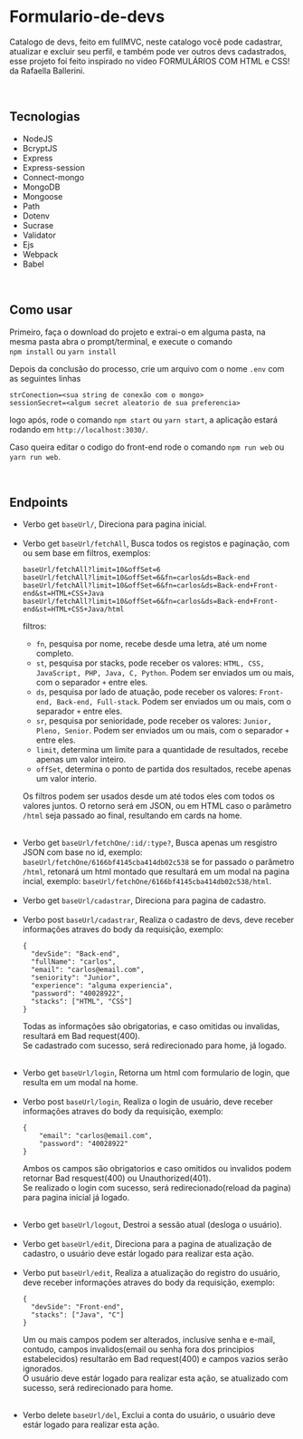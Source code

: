 # Formulario-de-devs

Catalogo de devs, feito em fullMVC, neste catalogo você pode cadastrar, atualizar e excluir seu perfil, e também pode ver outros devs cadastrados, esse projeto foi feito inspirado no video FORMULÁRIOS COM HTML e CSS!
da  Rafaella Ballerini.

<br>

## Tecnologias

<ul>
<li>NodeJS</li>
<li>BcryptJS</li>
<li>Express</li>
<li>Express-session</li>
<li>Connect-mongo</li>
<li>MongoDB</li>
<li>Mongoose</li>
<li>Path</li>
<li>Dotenv</li>
<li>Sucrase</li>
<li>Validator</li>
<li>Ejs</li>
<li>Webpack</li>
<li>Babel</li>

</ul>

<br>

## Como usar
<p>Primeiro, faça o download do projeto e extrai-o em alguma pasta, na mesma pasta abra o prompt/terminal, e execute o comando <br><code>npm install</code> ou <code>yarn install</code></p>
<p>Depois da conclusão do processo, crie um arquivo com o nome <code>.env</code> com as seguintes linhas <br>

```
strConection=<sua string de conexão com o mongo>
sessionSecret=<algum secret aleatorio de sua preferencia>
```
</p>
<p>logo após, rode o comando <code>npm start</code> ou <code>yarn start</code>, a aplicação estará rodando em <code>http://localhost:3030/</code>.</p>
<p>Caso queira editar o codigo do front-end rode o comando <code>npm run web</code> ou <code>yarn run web</code>.</p>
<br>

## Endpoints
<ul>

<li>Verbo get <code>baseUrl/</code>, Direciona para pagina inicial.</li>
<br>
<li>Verbo get <code>baseUrl/fetchAll</code>, Busca todos os registos e paginação, com ou sem base em filtros, exemplos: <br>
 
 ```
 baseUrl/fetchAll?limit=10&offSet=6
 baseUrl/fetchAll?limit=10&offSet=6&fn=carlos&ds=Back-end
 baseUrl/fetchAll?limit=10&offSet=6&fn=carlos&ds=Back-end+Front-end&st=HTML+CSS+Java
 baseUrl/fetchAll?limit=10&offSet=6&fn=carlos&ds=Back-end+Front-end&st=HTML+CSS+Java/html
 ```
 filtros: 
 <ul>
 <li><code>fn</code>, pesquisa por nome, recebe desde uma letra, até um nome completo.</li>
 <li><code>st</code>, pesquisa por stacks, pode receber os valores: <code>HTML, CSS, JavaScript, PHP, Java, C, Python</code>. Podem ser enviados um ou mais, com o separador <code>+</code> entre eles.</li>
 <li><code>ds</code>, pesquisa por lado de atuação, pode receber os valores: <code>Front-end, Back-end, Full-stack</code>. Podem ser enviados um ou mais, com o separador <code>+</code> entre eles.</li>
 <li><code>sr</code>, pesquisa por senioridade, pode receber os valores: <code>Junior, Pleno, Senior</code>. Podem ser enviados um ou mais, com o separador <code>+</code> entre eles.</li>
 <li><code>limit</code>, determina um limite para a quantidade de resultados, recebe apenas um valor inteiro. </li>
 <li><code>offSet</code>, determina o ponto de partida dos resultados, recebe apenas um valor interio.</li>
 </ul>
 
 Os filtros podem ser usados desde um até todos eles com todos os valores juntos. 
 O retorno será em JSON, ou em HTML caso o parâmetro <code>/html</code> seja passado ao final, resultando em cards na home.
</li>
<br> 
<li>Verbo get <code>baseUrl/fetchOne/:id/:type?</code>, Busca apenas um resgistro JSON com base no id, exemplo: <br> 
<code>baseUrl/fetchOne/6166bf4145cba414db02c538</code> se for passado o parâmetro <code>/html</code>, retonará um html montado que resultará em um modal na pagina incial, exemplo: <code>baseUrl/fetchOne/6166bf4145cba414db02c538/html</code>.

</li>
<br> 
<li>Verbo get <code>baseUrl/cadastrar</code>, Direciona para pagina de cadastro.</li>
<br> 
<li>Verbo post <code>baseUrl/cadastrar</code>, Realiza o cadastro de devs, deve receber informações atraves do body da requisição, exemplo:<br>

```
{
  "devSide": "Back-end",
  "fullName": "carlos",
  "email": "carlos@email.com",
  "seniority": "Junior",
  "experience": "alguma experiencia",
  "password": "40028922",
  "stacks": ["HTML", "CSS"]
}
```
Todas as informações são obrigatorias, e caso omitidas ou invalidas, resultará em Bad request(400).<br>
Se cadastrado com sucesso, será redirecionado para home, já logado.
</li>
<br> 
<li>Verbo get <code>baseUrl/login</code>, Retorna um html com formulario de login, que resulta em um modal na home.</li>
<br>
<li>Verbo post <code>baseUrl/login</code>, Realiza o login de usuário, deve receber informações atraves do body da requisição, exemplo:<br>

```
{
	"email": "carlos@email.com",
	"password": "40028922"
}
```
Ambos os campos são obrigatorios e caso omitidos ou invalidos podem retornar Bad resquest(400) ou Unauthorized(401).<br>
Se realizado o login com sucesso, será redirecionado(reload da pagina) para pagina inicial já logado.
</li>
<br>

<li>Verbo get <code>baseUrl/logout</code>, Destroi a sessão atual (desloga o usuário).</li>
<br>

<li>Verbo get <code>baseUrl/edit</code>, Direciona para a pagina de atualização de cadastro, o usuário deve estár logado para realizar esta ação.
</li>
<br>
<li>Verbo put <code>baseUrl/edit</code>, Realiza a atualização do registro do usuário, deve receber informações atraves do body da requisição, exemplo:<br>

```
{
  "devSide": "Front-end",
  "stacks": ["Java", "C"]
}
```
Um ou mais campos podem ser alterados, inclusive senha e e-mail, contudo, campos invalidos(email ou senha fora dos principios estabelecidos) resultarão em Bad request(400)
e campos vazios serão ignorados.<br>
O usuário deve estár logado para realizar esta ação, se atualizado com sucesso, será redirecionado para home.
</li>
<br>
<li>Verbo delete <code>baseUrl/del</code>, Exclui a conta do usuário, o usuário deve estár logado para realizar esta ação.</li>
<br>
</ul>
